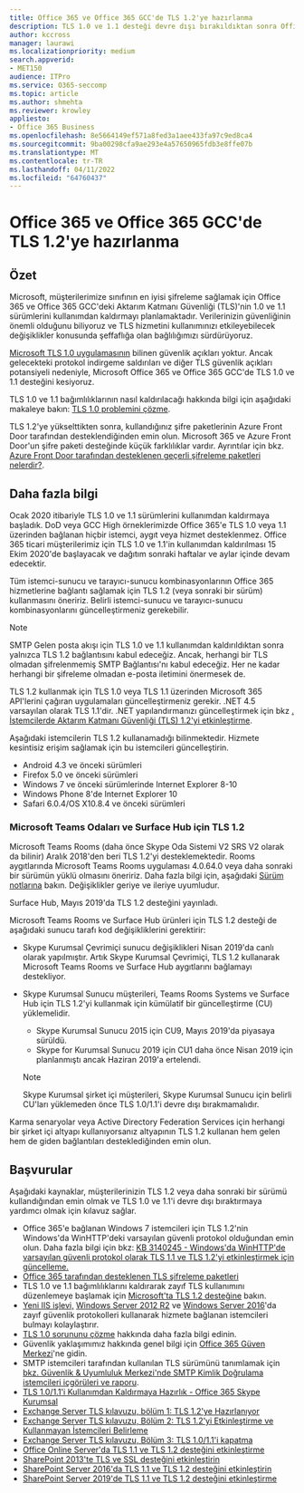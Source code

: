 ```yaml
---
title: Office 365 ve Office 365 GCC'de TLS 1.2'ye hazırlanma
description: TLS 1.0 ve 1.1 desteği devre dışı bırakıldıktan sonra Office 365 ve Office 365 GCC'deki tüm istemci-sunucu ve tarayıcı-sunucu kombinasyonları için TLS 1.2'yi kullanmaya hazırlanma
author: kccross
manager: laurawi
ms.localizationpriority: medium
search.appverid:
- MET150
audience: ITPro
ms.service: O365-seccomp
ms.topic: article
ms.author: shmehta
ms.reviewer: krowley
appliesto:
- Office 365 Business
ms.openlocfilehash: 8e5664149ef571a8fed3a1aee433fa97c9ed8ca4
ms.sourcegitcommit: 9ba00298cfa9ae293e4a57650965fdb3e8ffe07b
ms.translationtype: MT
ms.contentlocale: tr-TR
ms.lasthandoff: 04/11/2022
ms.locfileid: "64760437"
---
```

# <a name="preparing-for-tls-12-in-office-365-and-office-365-gcc"></a>Office 365 ve Office 365 GCC'de TLS 1.2'ye hazırlanma

## <a name="summary"></a>Özet

Microsoft, müşterilerimize sınıfının en iyisi şifreleme sağlamak için Office 365 ve Office 365 GCC'deki Aktarım Katmanı Güvenliği (TLS)'nin 1.0 ve 1.1 sürümlerini kullanımdan kaldırmayı planlamaktadır. Verilerinizin güvenliğinin önemli olduğunu biliyoruz ve TLS hizmetini kullanımınızı etkileyebilecek değişiklikler konusunda şeffaflığa olan bağlılığımızı sürdürüyoruz.

[Microsoft TLS 1.0 uygulamasının](https://support.microsoft.com/help/3117336/schannel-implementation-of-tls-1-0-in-windows-security-status-update-n) bilinen güvenlik açıkları yoktur. Ancak gelecekteki protokol indirgeme saldırıları ve diğer TLS güvenlik açıkları potansiyeli nedeniyle, Microsoft Office 365 ve Office 365 GCC'de TLS 1.0 ve 1.1 desteğini kesiyoruz.

TLS 1.0 ve 1.1 bağımlılıklarının nasıl kaldırılacağı hakkında bilgi için aşağıdaki makaleye bakın: [TLS 1.0 problemini çözme](https://www.microsoft.com/download/details.aspx?id=55266).

TLS 1.2'ye yükselttikten sonra, kullandığınız şifre paketlerinin Azure Front Door tarafından desteklendiğinden emin olun. Microsoft 365 ve Azure Front Door'un şifre paketi desteğinde küçük farklılıklar vardır. Ayrıntılar için bkz. [Azure Front Door tarafından desteklenen geçerli şifreleme paketleri nelerdir?](/azure/frontdoor/front-door-faq#what-are-the-current-cipher-suites-supported-by-azure-front-door-).

## <a name="more-information"></a>Daha fazla bilgi

Ocak 2020 itibariyle TLS 1.0 ve 1.1 sürümlerini kullanımdan kaldırmaya başladık. DoD veya GCC High örneklerimizde Office 365'e TLS 1.0 veya 1.1 üzerinden bağlanan hiçbir istemci, aygıt veya hizmet desteklenmez. Office 365 ticari müşterilerimiz için TLS 1.0 ve 1.1'in kullanımdan kaldırılması 15 Ekim 2020'de başlayacak ve dağıtım sonraki haftalar ve aylar içinde devam edecektir.

Tüm istemci-sunucu ve tarayıcı-sunucu kombinasyonlarının Office 365 hizmetlerine bağlantı sağlamak için TLS 1.2 (veya sonraki bir sürüm) kullanmasını öneririz. Belirli istemci-sunucu ve tarayıcı-sunucu kombinasyonlarını güncelleştirmeniz gerekebilir.

  > [!NOTE]
  > SMTP Gelen posta akışı için TLS 1.0 ve 1.1 kullanımdan kaldırıldıktan sonra yalnızca TLS 1.2 bağlantısını kabul edeceğiz. Ancak, herhangi bir TLS olmadan şifrelenmemiş SMTP Bağlantısı'nı kabul edeceğiz. Her ne kadar herhangi bir şifreleme olmadan e-posta iletimini önermesek de.

TLS 1.2 kullanmak için TLS 1.0 veya TLS 1.1 üzerinden Microsoft 365 API'lerini çağıran uygulamaları güncelleştirmeniz gerekir. .NET 4.5 varsayılan olarak TLS 1.1'dir. .NET yapılandırmanızı güncelleştirmek için bkz [. İstemcilerde Aktarım Katmanı Güvenliği (TLS) 1.2'yi etkinleştirme](/mem/configmgr/core/plan-design/security/enable-tls-1-2-client).

Aşağıdaki istemcilerin TLS 1.2 kullanamadığı bilinmektedir. Hizmete kesintisiz erişim sağlamak için bu istemcileri güncelleştirin.

- Android 4.3 ve önceki sürümleri
- Firefox 5.0 ve önceki sürümleri
- Windows 7 ve önceki sürümlerinde Internet Explorer 8-10
- Windows Phone 8'de Internet Explorer 10
- Safari 6.0.4/OS X10.8.4 ve önceki sürümleri

### <a name="tls-12-for-microsoft-teams-rooms-and-surface-hub"></a>Microsoft Teams Odaları ve Surface Hub için TLS 1.2

Microsoft Teams Rooms (daha önce Skype Oda Sistemi V2 SRS V2 olarak da bilinir) Aralık 2018'den beri TLS 1.2'yi desteklemektedir. Rooms aygıtlarında Microsoft Teams Rooms uygulaması 4.0.64.0 veya daha sonraki bir sürümün yüklü olmasını öneririz. Daha fazla bilgi için, aşağıdaki [Sürüm notlarına](/microsoftteams/room-systems/srs2-release-note) bakın. Değişiklikler geriye ve ileriye uyumludur.

Surface Hub, Mayıs 2019'da TLS 1.2 desteğini yayınladı.

Microsoft Teams Rooms ve Surface Hub ürünleri için TLS 1.2 desteği de aşağıdaki sunucu tarafı kod değişikliklerini gerektirir:

- Skype Kurumsal Çevrimiçi sunucu değişiklikleri Nisan 2019'da canlı olarak yapılmıştır. Artık Skype Kurumsal Çevrimiçi, TLS 1.2 kullanarak Microsoft Teams Rooms ve Surface Hub aygıtlarını bağlamayı destekliyor.
- Skype Kurumsal Sunucu müşterileri, Teams Rooms Systems ve Surface Hub için TLS 1.2'yi kullanmak için kümülatif bir güncelleştirme (CU) yüklemelidir.

  - Skype Kurumsal Sunucu 2015 için CU9, Mayıs 2019'da piyasaya sürüldü.
  - Skype for Kurumsal Sunucu 2019 için CU1 daha önce Nisan 2019 için planlanmıştı ancak Haziran 2019'a ertelendi.

  > [!NOTE]
  > Skype Kurumsal şirket içi müşterileri, Skype Kurumsal Sunucu için belirli CU'ları yüklemeden önce TLS 1.0/1.1'i devre dışı bırakmamalıdır.

Karma senaryolar veya Active Directory Federation Services için herhangi bir şirket içi altyapı kullanıyorsanız altyapının TLS 1.2 kullanan hem gelen hem de giden bağlantıları desteklediğinden emin olun.

## <a name="references"></a>Başvurular

Aşağıdaki kaynaklar, müşterilerinizin TLS 1.2 veya daha sonraki bir sürümü kullandığından emin olmak ve TLS 1.0 ve 1.1'i devre dışı bıraktırmaya yardımcı olmak için kılavuz sağlar.

- Office 365'e bağlanan Windows 7 istemcileri için TLS 1.2'nin Windows'da WinHTTP'deki varsayılan güvenli protokol olduğundan emin olun. Daha fazla bilgi için bkz: [KB 3140245 - Windows'da WinHTTP'de varsayılan güvenli protokol olarak TLS 1.1 ve TLS 1.2'yi etkinleştirmek için güncelleme.](https://support.microsoft.com/help/3140245/update-to-enable-tls-1-1-and-tls-1-2-as-a-default-secure-protocols-in)
- [Office 365 tarafından desteklenen TLS şifreleme paketleri](/microsoft-365/compliance/technical-reference-details-about-encryption#tls-cipher-suites-supported-by-office-365)
- TLS 1.0 ve 1.1 bağımlılıklarını kaldırarak zayıf TLS kullanımını düzenlemeye başlamak için [Microsoft'ta TLS 1.2 desteğine](https://cloudblogs.microsoft.com/microsoftsecure/2017/06/20/tls-1-2-support-at-microsoft/) bakın.
- [Yeni IIS işlevi,](https://cloudblogs.microsoft.com/microsoftsecure/2017/09/07/new-iis-functionality-to-help-identify-weak-tls-usage/) [Windows Server 2012 R2](https://support.microsoft.com/help/4025335/windows-8-1-windows-server-2012-r2-update-kb4025335) ve [Windows Server 2016](https://support.microsoft.com/help/4025334/windows-10-update-kb4025334)'da zayıf güvenlik protokolleri kullanarak hizmete bağlanan istemcileri bulmayı kolaylaştırır.
- [TLS 1.0 sorununu çözme](https://www.microsoft.com/download/details.aspx?id=55266) hakkında daha fazla bilgi edinin.
- Güvenlik yaklaşımımız hakkında genel bilgi için [Office 365 Güven Merkezi](https://www.microsoft.com/trustcenter/cloudservices/office365)'ne gidin.
- SMTP istemcileri tarafından kullanılan TLS sürümünü tanımlamak için [bkz. Güvenlik & Uyumluluk Merkezi'nde SMTP Kimlik Doğrulama istemcileri içgörüleri ve raporu](../security/office-365-security/mfi-smtp-auth-clients-report.md).
- [TLS 1.0/1.1'i Kullanımdan Kaldırmaya Hazırlık - Office 365 Skype Kurumsal](https://techcommunity.microsoft.com/t5/Skype-for-Business-Blog/Preparing-for-TLS-1-0-1-1-Deprecation-O365-Skype-for-Business/ba-p/222247)
- [Exchange Server TLS kılavuzu, bölüm 1: TLS 1.2'ye Hazırlanıyor](https://techcommunity.microsoft.com/t5/exchange-team-blog/exchange-server-tls-guidance-part-1-getting-ready-for-tls-1-2/ba-p/607649)
- [Exchange Server TLS kılavuzu, Bölüm 2: TLS 1.2'yi Etkinleştirme ve Kullanmayan İstemcileri Belirleme](https://techcommunity.microsoft.com/t5/exchange-team-blog/exchange-server-tls-guidance-part-2-enabling-tls-1-2-and/ba-p/607761)
- [Exchange Server TLS kılavuzu, Bölüm 3: TLS 1.0/1.1'i kapatma](https://techcommunity.microsoft.com/t5/exchange-team-blog/exchange-server-tls-guidance-part-3-turning-off-tls-1-0-1-1/ba-p/607898)
- [Office Online Server'da TLS 1.1 ve TLS 1.2 desteğini etkinleştirme](/officeonlineserver/enable-tls-1-1-and-tls-1-2-support-in-office-online-server)
- [SharePoint 2013'te TLS ve SSL desteğini etkinleştirin](/sharepoint/security-for-sharepoint-server/enable-tls-and-ssl-support-in-sharepoint-2013)
- [SharePoint Server 2016'da TLS 1.1 ve TLS 1.2 desteğini etkinleştirin](/sharepoint/security-for-sharepoint-server/enable-tls-1-1-and-tls-1-2-support-in-sharepoint-server-2016)
- [SharePoint Server 2019'de TLS 1.1 ve TLS 1.2 desteğini etkinleştirme](/sharepoint/security-for-sharepoint-server/enable-tls-1-1-and-tls-1-2-support-in-sharepoint-server-2019)
